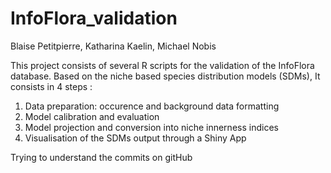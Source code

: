 # InfoFlora_validation
Blaise Petitpierre, Katharina Kaelin, Michael Nobis

This project consists of several R scripts for the validation of the InfoFlora database. Based on the niche based species distribution models (SDMs), It consists in 4 steps : 
1) Data preparation: occurence and background data formatting
2) Model calibration and evaluation
3) Model projection and conversion into niche innerness indices
4) Visualisation of the SDMs output through a Shiny App

Trying to understand the commits on gitHub
